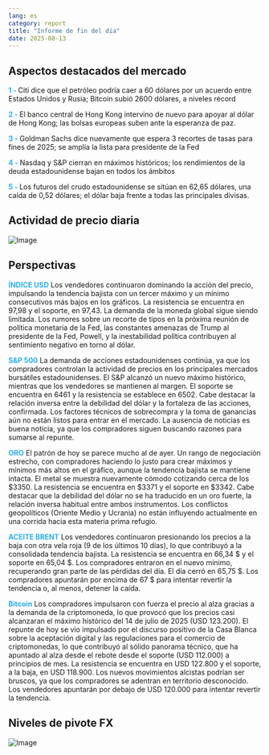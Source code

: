 ```yaml
---
lang: es
category: report
title: "Informe de fin del día"
date: 2025-08-13
---
```



<h2>Aspectos destacados del mercado</h2>
<strong style="color: #2caef7;">1 - </strong> Citi dice que el petróleo podría caer a 60 dólares por un acuerdo entre Estados Unidos y Rusia; Bitcoin subió 2600 dólares, a niveles récord

<strong style="color: #2caef7;">2 - </strong> El banco central de Hong Kong intervino de nuevo para apoyar al dólar de Hong Kong; las bolsas europeas suben ante la esperanza de paz.

<strong style="color: #2caef7;">3 - </strong> Goldman Sachs dice nuevamente que espera 3 recortes de tasas para fines de 2025; se amplía la lista para presidente de la Fed

<strong style="color: #2caef7;">4 - </strong> Nasdaq y S&P cierran en máximos históricos; los rendimientos de la deuda estadounidense bajan en todos los ámbitos

<strong style="color: #2caef7;">5 - </strong> Los futuros del crudo estadounidense se sitúan en 62,65 dólares, una caída de 0,52 dólares; el dólar baja frente a todas las principales divisas.



<h2>Actividad de precio diaria</h2>
<img src="https://markleighedu.github.io/img/Aug-2025/13-Aug-2025/price.jpg" alt="Image"/>

<h2>Perspectivas</h2>
<strong style="color: #2caef7;">ÍNDICE USD</strong> Los vendedores continuaron dominando la acción del precio, impulsando la tendencia bajista con un tercer máximo y un mínimo consecutivos más bajos en los gráficos. La resistencia se encuentra en 97,98 y el soporte, en 97,43. La demanda de la moneda global sigue siendo limitada. Los rumores sobre un recorte de tipos en la próxima reunión de política monetaria de la Fed, las constantes amenazas de Trump al presidente de la Fed, Powell, y la inestabilidad política contribuyen al sentimiento negativo en torno al dólar.

<strong style="color: #2caef7;">S&P 500</strong> La demanda de acciones estadounidenses continúa, ya que los compradores controlan la actividad de precios en los principales mercados bursátiles estadounidenses. El S&P alcanzó un nuevo máximo histórico, mientras que los vendedores se mantienen al margen. El soporte se encuentra en 6461 y la resistencia se establece en 6502. Cabe destacar la relación inversa entre la debilidad del dólar y la fortaleza de las acciones, confirmada. Los factores técnicos de sobrecompra y la toma de ganancias aún no están listos para entrar en el mercado. La ausencia de noticias es buena noticia, ya que los compradores siguen buscando razones para sumarse al repunte.

<strong style="color: #2caef7;">ORO</strong> El patrón de hoy se parece mucho al de ayer. Un rango de negociación estrecho, con compradores haciendo lo justo para crear máximos y mínimos más altos en el gráfico, aunque la tendencia bajista se mantiene intacta. El metal se muestra nuevamente cómodo cotizando cerca de los $3350. La resistencia se encuentra en $3371 y el soporte en $3342. Cabe destacar que la debilidad del dólar no se ha traducido en un oro fuerte, la relación inversa habitual entre ambos instrumentos. Los conflictos geopolíticos (Oriente Medio y Ucrania) no están influyendo actualmente en una corrida hacia esta materia prima refugio.

<strong style="color: #2caef7;">ACEITE BRENT</strong> Los vendedores continuaron presionando los precios a la baja con otra vela roja (9 de los últimos 10 días), lo que contribuyó a la consolidada tendencia bajista. La resistencia se encuentra en 66,34 $ y el soporte en 65,04 $. Los compradores entraron en el nuevo mínimo, recuperando gran parte de las pérdidas del día. El día cerró en 65,75 $. Los compradores apuntarán por encima de 67 $ para intentar revertir la tendencia o, al menos, detener la caída.

<strong style="color: #2caef7;">Bitcoin</strong> Los compradores impulsaron con fuerza el precio al alza gracias a la demanda de la criptomoneda, lo que provocó que los precios casi alcanzaran el máximo histórico del 14 de julio de 2025 (USD 123.200). El repunte de hoy se vio impulsado por el discurso positivo de la Casa Blanca sobre la aceptación digital y las regulaciones para el comercio de criptomonedas, lo que contribuyó al sólido panorama técnico, que ha apuntado al alza desde el rebote desde el soporte (USD 112.000) a principios de mes. La resistencia se encuentra en USD 122.800 y el soporte, a la baja, en USD 118.900. Los nuevos movimientos alcistas podrían ser bruscos, ya que los compradores se adentran en territorio desconocido. Los vendedores apuntarán por debajo de USD 120.000 para intentar revertir la tendencia.



<h2>Niveles de pivote FX</h2>
<img src="https://markleighedu.github.io/img/Aug-2025/13-Aug-2025/pivot.jpg" alt="Image"/>